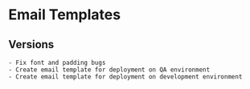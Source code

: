 # Email Templates

## Versions
	- Fix font and padding bugs
	- Create email template for deployment on QA environment
	- Create email template for deployment on development environment
